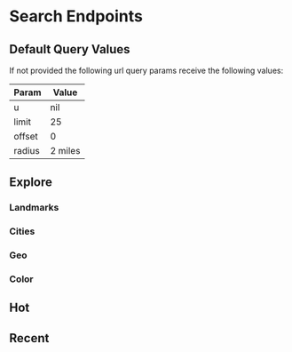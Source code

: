 # Search Endpoints

## Default Query Values
If not provided the following url query params receive the following values:

| Param  | Value   |
|--------|---------|
| u      | nil     |
| limit  | 25      |
| offset | 0       |
| radius | 2 miles |

## Explore

### Landmarks

### Cities

### Geo

### Color

## Hot

## Recent


